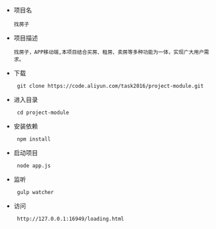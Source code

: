 * 项目名
    ```
    找房子
    ```
* 项目描述
    ```
    找房子，APP移动端,本项目结合买房、租房、卖房等多种功能为一体，实现广大用户需求。
    ```

* 下载
    ``` 
     git clone https://code.aliyun.com/task2016/project-module.git
    ```
* 进入目录
    ``` 
     cd project-module
    ```
* 安装依赖
    ``` 
     npm install 
    ```
* 启动项目
    ``` 
     node app.js
    ```
* 监听
    ``` 
     gulp watcher
    ```
* 访问
    ``` 
     http://127.0.0.1:16949/loading.html
    ```
